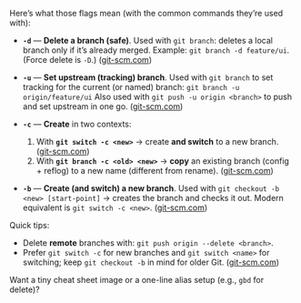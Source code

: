 Here’s what those flags mean (with the common commands they’re used with):

* **`-d`** — **Delete a branch (safe)**.
  Used with `git branch`: deletes a local branch only if it’s already merged.
  Example: `git branch -d feature/ui`. (Force delete is `-D`.) ([git-scm.com][1])

* **`-u`** — **Set upstream (tracking) branch**.
  Used with `git branch` to set tracking for the current (or named) branch:
  `git branch -u origin/feature/ui`
  Also used with `git push -u origin <branch>` to push and set upstream in one go. ([git-scm.com][1])

* **`-c`** — **Create** in two contexts:

  1. With **`git switch -c <new>`** → create **and switch** to a new branch. ([git-scm.com][2])
  2. With **`git branch -c <old> <new>`** → **copy** an existing branch (config + reflog) to a new name (different from rename). ([git-scm.com][1])

* **`-b`** — **Create (and switch) a new branch**.
  Used with `git checkout -b <new> [start-point]` → creates the branch and checks it out. Modern equivalent is `git switch -c <new>`. ([git-scm.com][3])

Quick tips:

* Delete **remote** branches with: `git push origin --delete <branch>`.
* Prefer `git switch -c` for new branches and `git switch <name>` for switching; keep `git checkout -b` in mind for older Git. ([git-scm.com][2])

Want a tiny cheat sheet image or a one-line alias setup (e.g., `gbd` for delete)?

[1]: https://git-scm.com/docs/git-branch "Git - git-branch Documentation"
[2]: https://git-scm.com/docs/git-switch?utm_source=chatgpt.com "Git - git-switch Documentation"
[3]: https://git-scm.com/docs/git-checkout "Git - git-checkout Documentation"
